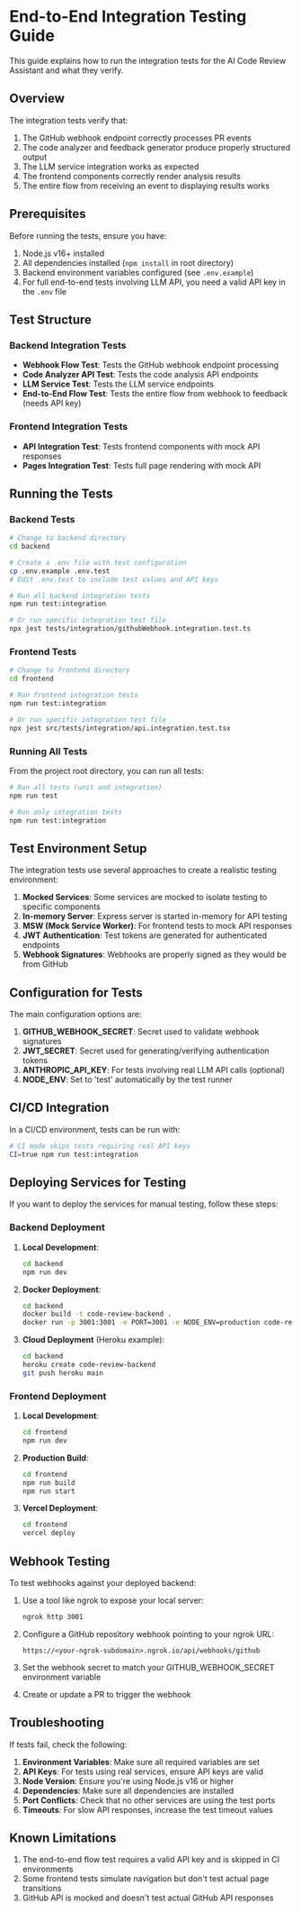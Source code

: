 # End-to-End Integration Testing Guide

This guide explains how to run the integration tests for the AI Code Review Assistant and what they verify.

## Overview

The integration tests verify that:

1. The GitHub webhook endpoint correctly processes PR events
2. The code analyzer and feedback generator produce properly structured output
3. The LLM service integration works as expected
4. The frontend components correctly render analysis results
5. The entire flow from receiving an event to displaying results works

## Prerequisites

Before running the tests, ensure you have:

1. Node.js v16+ installed
2. All dependencies installed (`npm install` in root directory)
3. Backend environment variables configured (see `.env.example`)
4. For full end-to-end tests involving LLM API, you need a valid API key in the `.env` file

## Test Structure

### Backend Integration Tests

- **Webhook Flow Test**: Tests the GitHub webhook endpoint processing
- **Code Analyzer API Test**: Tests the code analysis API endpoints
- **LLM Service Test**: Tests the LLM service endpoints
- **End-to-End Flow Test**: Tests the entire flow from webhook to feedback (needs API key)

### Frontend Integration Tests

- **API Integration Test**: Tests frontend components with mock API responses
- **Pages Integration Test**: Tests full page rendering with mock API

## Running the Tests

### Backend Tests

```bash
# Change to backend directory
cd backend

# Create a .env file with test configuration
cp .env.example .env.test
# Edit .env.test to include test values and API keys

# Run all backend integration tests
npm run test:integration

# Or run specific integration test file
npx jest tests/integration/githubWebhook.integration.test.ts
```

### Frontend Tests

```bash
# Change to frontend directory
cd frontend

# Run frontend integration tests
npm run test:integration

# Or run specific integration test file
npx jest src/tests/integration/api.integration.test.tsx
```

### Running All Tests

From the project root directory, you can run all tests:

```bash
# Run all tests (unit and integration)
npm run test

# Run only integration tests
npm run test:integration
```

## Test Environment Setup

The integration tests use several approaches to create a realistic testing environment:

1. **Mocked Services**: Some services are mocked to isolate testing to specific components
2. **In-memory Server**: Express server is started in-memory for API testing
3. **MSW (Mock Service Worker)**: For frontend tests to mock API responses
4. **JWT Authentication**: Test tokens are generated for authenticated endpoints
5. **Webhook Signatures**: Webhooks are properly signed as they would be from GitHub

## Configuration for Tests

The main configuration options are:

1. **GITHUB_WEBHOOK_SECRET**: Secret used to validate webhook signatures
2. **JWT_SECRET**: Secret used for generating/verifying authentication tokens
3. **ANTHROPIC_API_KEY**: For tests involving real LLM API calls (optional)
4. **NODE_ENV**: Set to 'test' automatically by the test runner

## CI/CD Integration

In a CI/CD environment, tests can be run with:

```bash
# CI mode skips tests requiring real API keys
CI=true npm run test:integration
```

## Deploying Services for Testing

If you want to deploy the services for manual testing, follow these steps:

### Backend Deployment

1. **Local Development**:
   ```bash
   cd backend
   npm run dev
   ```

2. **Docker Deployment**:
   ```bash
   cd backend
   docker build -t code-review-backend .
   docker run -p 3001:3001 -e PORT=3001 -e NODE_ENV=production code-review-backend
   ```

3. **Cloud Deployment** (Heroku example):
   ```bash
   cd backend
   heroku create code-review-backend
   git push heroku main
   ```

### Frontend Deployment

1. **Local Development**:
   ```bash
   cd frontend
   npm run dev
   ```

2. **Production Build**:
   ```bash
   cd frontend
   npm run build
   npm run start
   ```

3. **Vercel Deployment**:
   ```bash
   cd frontend
   vercel deploy
   ```

## Webhook Testing

To test webhooks against your deployed backend:

1. Use a tool like ngrok to expose your local server:
   ```bash
   ngrok http 3001
   ```

2. Configure a GitHub repository webhook pointing to your ngrok URL:
   ```
   https://<your-ngrok-subdomain>.ngrok.io/api/webhooks/github
   ```

3. Set the webhook secret to match your GITHUB_WEBHOOK_SECRET environment variable

4. Create or update a PR to trigger the webhook

## Troubleshooting

If tests fail, check the following:

1. **Environment Variables**: Make sure all required variables are set
2. **API Keys**: For tests using real services, ensure API keys are valid
3. **Node Version**: Ensure you're using Node.js v16 or higher
4. **Dependencies**: Make sure all dependencies are installed
5. **Port Conflicts**: Check that no other services are using the test ports
6. **Timeouts**: For slow API responses, increase the test timeout values

## Known Limitations

1. The end-to-end flow test requires a valid API key and is skipped in CI environments
2. Some frontend tests simulate navigation but don't test actual page transitions
3. GitHub API is mocked and doesn't test actual GitHub API responses